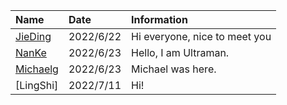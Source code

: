 | Name         | Date      |  Information                  |
|:-------------|:----------|:------------------------------|
| [JieDing]    | 2022/6/22 | Hi everyone, nice to meet you |
| [NanKe]      | 2022/6/23 | Hello, I am Ultraman.         |
| [Michaelg]   | 2022/6/23 | Michael was here.             |
| [LingShi]	   | 2022/7/11 | Hi!							   |
[jieding]: https://github.com/JieDing/
[NanKe]: https://github.com/VedaGao/
[Michaelg]: https://github.com/michaelg22/
